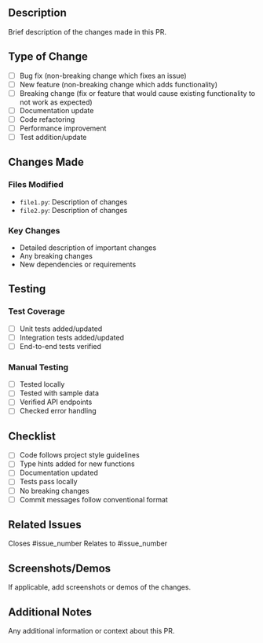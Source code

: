 ## Description
Brief description of the changes made in this PR.

## Type of Change
- [ ] Bug fix (non-breaking change which fixes an issue)
- [ ] New feature (non-breaking change which adds functionality)
- [ ] Breaking change (fix or feature that would cause existing functionality to not work as expected)
- [ ] Documentation update
- [ ] Code refactoring
- [ ] Performance improvement
- [ ] Test addition/update

## Changes Made
### Files Modified
- `file1.py`: Description of changes
- `file2.py`: Description of changes

### Key Changes
- Detailed description of important changes
- Any breaking changes
- New dependencies or requirements

## Testing
### Test Coverage
- [ ] Unit tests added/updated
- [ ] Integration tests added/updated
- [ ] End-to-end tests verified

### Manual Testing
- [ ] Tested locally
- [ ] Tested with sample data
- [ ] Verified API endpoints
- [ ] Checked error handling

## Checklist
- [ ] Code follows project style guidelines
- [ ] Type hints added for new functions
- [ ] Documentation updated
- [ ] Tests pass locally
- [ ] No breaking changes
- [ ] Commit messages follow conventional format

## Related Issues
Closes #issue_number
Relates to #issue_number

## Screenshots/Demos
If applicable, add screenshots or demos of the changes.

## Additional Notes
Any additional information or context about this PR.
